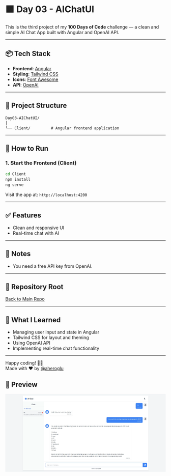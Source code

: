 # 🟩 Day 03 - AIChatUI

This is the third project of my **100 Days of Code** challenge — a clean and simple AI Chat App built with Angular and OpenAI API.

---

## 📦 Tech Stack

- **Frontend**: [Angular](https://angular.io/)
- **Styling**: [Tailwind CSS](https://tailwindcss.com/)
- **Icons**: [Font Awesome](https://fontawesome.com/)
- **API**: [OpenAI](https://openai.com/api/)

---

## 📁 Project Structure

```
Day03-AIChatUI/
│
└── Client/         # Angular frontend application
```

---

## 🚀 How to Run

### 1. Start the Frontend (Client)

```bash
cd Client
npm install
ng serve
```

Visit the app at: `http://localhost:4200`

---

## ✅ Features

- Clean and responsive UI
- Real-time chat with AI

---

## 📌 Notes

- You need a free API key from OpenAI.

---

## 🔗 Repository Root

[Back to Main Repo](../..)

---

## 🧠 What I Learned

- Managing user input and state in Angular
- Tailwind CSS for layout and theming
- Using OpenAI API
- Implementing real-time chat functionality

---

Happy coding! 👨‍💻  
Made with ❤️ by [@aheroglu](https://github.com/aheroglu)

## 📸 Preview

![AIChatUI Preview](./assets/preview.png)
